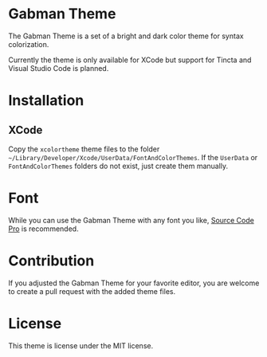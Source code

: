 # Gabman Theme
The Gabman Theme is a set of a bright and dark color theme for syntax colorization.

Currently the theme is only available for XCode but support for Tincta and Visual Studio Code is planned. 

# Installation

## XCode

Copy the `xcolortheme` theme files to the folder `~/Library/Developer/Xcode/UserData/FontAndColorThemes`.
If the `UserData` or `FontAndColorThemes` folders do not exist, just create them manually.

# Font
While you can use the Gabman Theme with any font you like, [Source Code Pro](https://github.com/adobe-fonts/source-code-pro) is recommended.

# Contribution
If you adjusted the Gabman Theme for your favorite editor, you are welcome to create a pull request with the added theme files.

# License
This theme is license under the MIT license.
